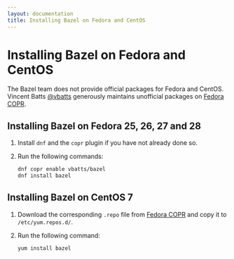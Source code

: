 ```yaml
---
layout: documentation
title: Installing Bazel on Fedora and CentOS
---
```


# Installing Bazel on Fedora and CentOS

The Bazel team does not provide official packages for Fedora and CentOS.
Vincent Batts [@vbatts](https://github.com/vbatts) generously maintains
unofficial packages on
[Fedora COPR](https://copr.fedorainfracloud.org/coprs/vbatts/bazel/).

## Installing Bazel on Fedora 25, 26, 27 and 28

1. Install `dnf` and the `copr` plugin if you have not already done so.

2. Run the following commands:

   ```bash
   dnf copr enable vbatts/bazel
   dnf install bazel
   ```

## Installing Bazel on CentOS 7

1. Download the corresponding `.repo` file from [Fedora COPR](https://copr.fedorainfracloud.org/coprs/vbatts/bazel/)
   and copy it to `/etc/yum.repos.d/`.

2. Run the following command:

   ```bash
   yum install bazel
   ```
